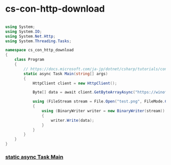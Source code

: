 # cs-con-http-download

```cs

using System;
using System.IO;
using System.Net.Http;
using System.Threading.Tasks;

namespace cs_con_http_download
{
    class Program
    {
        // https://docs.microsoft.com/ja-jp/dotnet/csharp/tutorials/console-webapiclient
        static async Task Main(string[] args)
        {
            HttpClient client = new HttpClient();

            Byte[] data = await client.GetByteArrayAsync("https://winofsql.jp/fflogo.png");

            using (FileStream stream = File.Open("test.png", FileMode.Create))
            {
                using (BinaryWriter writer = new BinaryWriter(stream))
                {
                    writer.Write(data);
                }
            }
        }
    }
}
```

### [static async Task Main](https://docs.microsoft.com/ja-jp/dotnet/csharp/language-reference/proposals/csharp-7.1/async-main#code-try-3)
